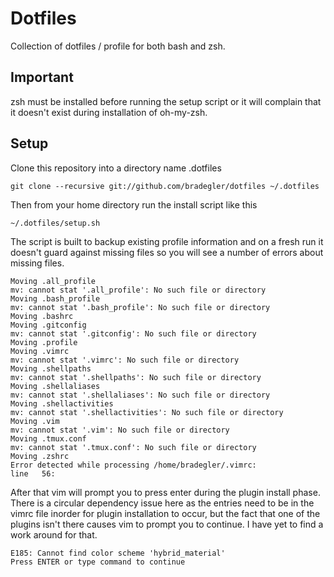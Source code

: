 # Dotfiles

Collection of dotfiles / profile for both bash and zsh.

## Important

zsh must be installed before running the setup script or it will complain that it doesn't exist during installation of oh-my-zsh.

## Setup

Clone this repository into a directory name .dotfiles

```shell
git clone --recursive git://github.com/bradegler/dotfiles ~/.dotfiles
```

Then from your home directory run the install script like this

```shell
~/.dotfiles/setup.sh
```

The script is built to backup existing profile information and on a fresh run it doesn't guard against missing files so you will see a number of errors about missing files. 

```
Moving .all_profile
mv: cannot stat '.all_profile': No such file or directory
Moving .bash_profile
mv: cannot stat '.bash_profile': No such file or directory
Moving .bashrc
Moving .gitconfig
mv: cannot stat '.gitconfig': No such file or directory
Moving .profile
Moving .vimrc
mv: cannot stat '.vimrc': No such file or directory
Moving .shellpaths
mv: cannot stat '.shellpaths': No such file or directory
Moving .shellaliases
mv: cannot stat '.shellaliases': No such file or directory
Moving .shellactivities
mv: cannot stat '.shellactivities': No such file or directory
Moving .vim
mv: cannot stat '.vim': No such file or directory
Moving .tmux.conf
mv: cannot stat '.tmux.conf': No such file or directory
Moving .zshrc
Error detected while processing /home/bradegler/.vimrc:
line   56:
```

After that vim will prompt you to press enter during the plugin install phase. There is a circular dependency issue here as the entries need to be in the vimrc file inorder for plugin installation to occur, but the fact that one of the plugins isn't there causes vim to prompt you to continue. I have yet to find a work around for that.

```
E185: Cannot find color scheme 'hybrid_material'
Press ENTER or type command to continue
```

